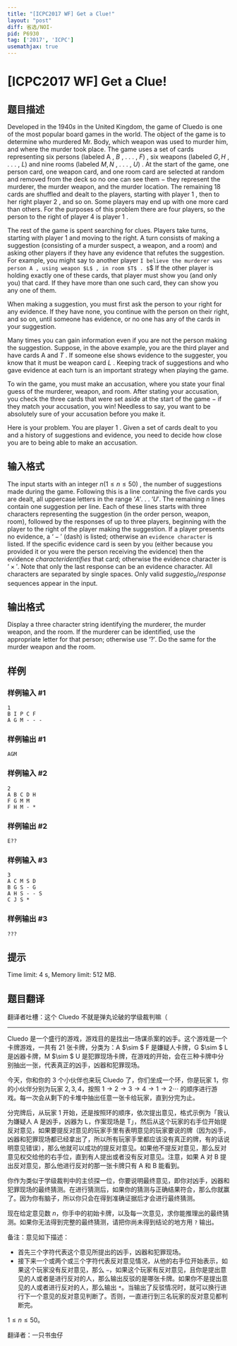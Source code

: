 ```yaml
---
title: "[ICPC2017 WF] Get a Clue!"
layout: "post"
diff: 省选/NOI-
pid: P6930
tag: ['2017', 'ICPC']
usemathjax: true
---
```


# [ICPC2017 WF] Get a Clue!
## 题目描述



Developed in the $1940s$ in the United Kingdom, the game of Cluedo is one of the most popular board games in the world. The object of the game is to determine who murdered Mr. Body, which weapon was used to murder him, and where the murder took place. The game uses a set of cards representing six persons (labeled A , $B$ , . . . , $F)$ , six weapons (labeled $G , H$ , . . . , $L)$ and nine rooms (labeled $M , N$ , . . . , $U)$ . At the start of the game, one person card, one weapon card, and one room card are selected at random and removed from the deck so no one can see them $-$ they represent the murderer, the murder weapon, and the murder location. The remaining $18$ cards are shuffled and dealt to the players, starting with player $1$ , then to her right player $2$ , and so on. Some players may end up with one more card than others. For the purposes of this problem there are four players, so the person to the right of player $4$ is player $1$ .

The rest of the game is spent searching for clues. Players take turns, starting with player $1$ and moving to the right. A turn consists of making a suggestion (consisting of a murder suspect, a weapon, and a room) and asking other players if they have any evidence that refutes the suggestion. For example, you might say to another player `I believe the murderer was person A , using weapon $L$ , in room $T$ . $`$ If the other player is holding exactly one of these cards, that player must show you (and only you) that card. If they have more than one such card, they can show you any one of them.

When making a suggestion, you must first ask the person to your right for any evidence. If they have none, you continue with the person on their right, and so on, until someone has evidence, or no one has any of the cards in your suggestion.

Many times you can gain information even if you are not the person making the suggestion. Suppose, in the above example, you are the third player and have cards A and $T$ . If someone else shows evidence to the suggester, you know that it must be weapon card $L$ . Keeping track of suggestions and who gave evidence at each turn is an important strategy when playing the game.

To win the game, you must make an accusation, where you state your final guess of the murderer, weapon, and room. After stating your accusation, you check the three cards that were set aside at the start of the game $-$ if they match your accusation, you win! Needless to say, you want to be absolutely sure of your accusation before you make it.

Here is your problem. You are player $1$ . Given a set of cards dealt to you and a history of suggestions and evidence, you need to decide how close you are to being able to make an accusation.


## 输入格式



The input starts with an integer $n (1 \le n \le 50)$ , the number of suggestions made during the game. Following this is a line containing the five cards you are dealt, all uppercase letters in the range $‘A'.$ . . $‘U'.$ The remaining $n$ lines contain one suggestion per line. Each of these lines starts with three characters representing the suggestion (in the order person, weapon, room), followed by the responses of up to three players, beginning with the player to the right of the player making the suggestion. If a player presents no evidence, a $‘-'$ (dash) is listed; otherwise an `evidence character` is listed. If the specific evidence card is seen by you (either because you provided it or you were the person receiving the evidence) then the evidence $character identifies$ that card; otherwise the evidence character is $‘ \times '.$ Note that only the last response can be an evidence character. All characters are separated by single spaces. Only valid $suggestio_n/response$ sequences appear in the input.


## 输出格式



Display a three character string identifying the murderer, the murder weapon, and the room. If the murderer can be identified, use the appropriate letter for that person; otherwise use $‘?'.$ Do the same for the murder weapon and the room.


## 样例

### 样例输入 #1
```
1
B I P C F
A G M - - -

```
### 样例输出 #1
```
AGM

```
### 样例输入 #2
```
2
A B C D H
F G M M
F H M - *

```
### 样例输出 #2
```
E??

```
### 样例输入 #3
```
3
A C M S D
B G S - G
A H S - - S
C J S *

```
### 样例输出 #3
```
???

```
## 提示

Time limit: 4 s, Memory limit: 512 MB. 


## 题目翻译

翻译者吐槽：这个 Cluedo 不就是弹丸论破的学级裁判嘛（

---

Cluedo 是一个盛行的游戏，游戏目的是找出一场谋杀案的凶手。这个游戏是一个卡牌游戏，一共有 $21$ 张卡牌，分类为：A $\sim $ F 是嫌疑人卡牌，G $\sim $ L 是凶器卡牌，M $\sim $ U 是犯罪现场卡牌，在游戏的开始，会在三种卡牌中分别抽出一张，代表真正的凶手，凶器和犯罪现场。

今天，你和你的 $3$ 个小伙伴也来玩 Cluedo 了，你们坐成一个环，你是玩家 $1$，你的小伙伴分别为玩家 $2,3,4$，按照 $1 \to 2 \to 3 \to 4 \to 1 \to 2 \cdots$ 的顺序进行游戏。每一次会从剩下的卡堆中抽出任意一张卡给玩家，直到分完为止。

分完牌后，从玩家 $1$ 开始，还是按照环的顺序，依次提出意见，格式示例为「我认为嫌疑人 A 是凶手，凶器为 L，作案现场是 T」，然后从这个玩家的右手位开始提反对意见，如果要提反对意见的玩家手里有表明意见的玩家要说的牌（因为凶手，凶器和犯罪现场都已经拿出了，所以所有玩家手里都应该没有真正的牌，有的话说明意见错误），那么他就可以成功的提反对意见。如果他不提反对意见，那么反对意见权交给他的右手位，直到有人提出或者没有反对意见。注意，如果 A 对 B 提出反对意见，那么他进行反对的那一张卡牌只有 A 和 B 能看到。

你作为类似于学级裁判中的主侦探一位，你要说明最终意见，即你对凶手，凶器和犯罪现场的最终猜测。在进行猜测后，如果你的猜测与正确结果符合，那么你就赢了。因为你有脑子，所以你只会在得到准确证据后才会进行最终猜测。

现在给定意见数 $n$，你手中的初始卡牌，以及每一次意见，求你能推理出的最终猜测。如果你无法得到完整的最终猜测，请把你尚未得到结论的地方用 $\texttt ?$ 输出。

备注：意见如下描述：

- 首先三个字符代表这个意见所提出的凶手，凶器和犯罪现场。
- 接下来一个或两个或三个字符代表反对意见情况，从他的右手位开始表示，如果这个玩家没有反对意见，那么 $\texttt -$，如果这个玩家有反对意见，且你是提出意见的人或者是进行反对的人，那么输出反驳的是哪张卡牌。如果你不是提出意见的人或者进行反对的人，那么输出 $\texttt *$。当输出了反驳情况时，就可以换行进行下一个意见的反对意见判断了。否则，一直进行到三名玩家的反对意见都判断完。

$1 \le n \le 50$。

翻译者：一只书虫仔
